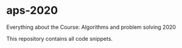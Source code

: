 # aps-2020
Everything about the Course: Algorithms and problem solving 2020

This repository contains all code snippets.
